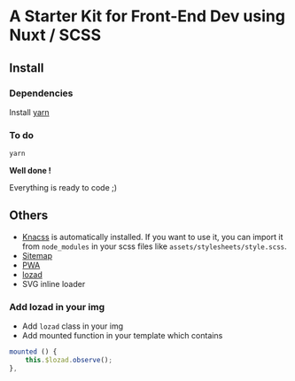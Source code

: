 # A Starter Kit for Front-End Dev using Nuxt / SCSS

## Install
### Dependencies
Install [yarn](https://yarnpkg.com/lang/fr/docs/install)

### To do
```sh
yarn
```
**Well done !**

Everything is ready to code ;)

## Others
- [Knacss](https://www.knacss.com/) is automatically installed. If you want to use it, you can import it from `node_modules` in your scss files like `assets/stylesheets/style.scss`.
- [Sitemap](https://github.com/nuxt-community/sitemap-module)
- [PWA](https://pwa.nuxtjs.org/)
- [lozad](https://github.com/ax2inc/lozad-module)
- SVG inline loader

### Add lozad in your img
- Add `lozad` class in your img
- Add mounted function in your template which contains
```js
mounted () {
	this.$lozad.observe();
},
```
